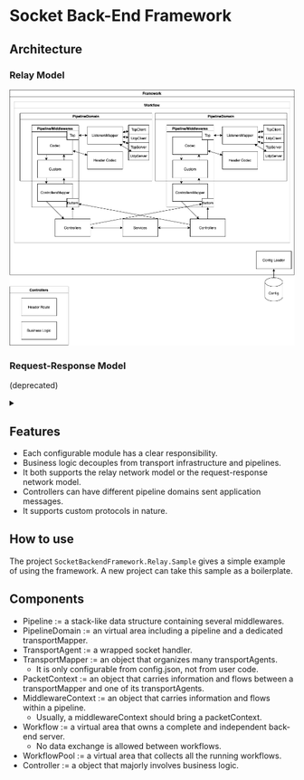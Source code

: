 # Socket Back-End Framework

## Architecture

### Relay Model

![architecture](img/arch.relay.drawio.png)

### Request-Response Model

(deprecated)

<details>
<summary></summary>

![architecture](img/arch.drawio.png)

</details>

## Features

-   Each configurable module has a clear responsibility.
-   Business logic decouples from transport infrastructure and pipelines.
-   It both supports the relay network model or the request-response network model.
-   Controllers can have different pipeline domains sent application messages.
-   It supports custom protocols in nature.

## How to use

The project `SocketBackendFramework.Relay.Sample` gives a simple example of using the framework. A new project can take this sample as a boilerplate.

## Components

-   Pipeline := a stack-like data structure containing several middlewares.
-   PipelineDomain := an virtual area including a pipeline and a dedicated transportMapper.
-   TransportAgent := a wrapped socket handler.
-   TransportMapper := an object that organizes many transportAgents.
    -   It is only configurable from config.json, not from user code.
-   PacketContext := an object that carries information and flows between a transportMapper and one of its transportAgents.
-   MiddlewareContext := an object that carries information and flows within a pipeline.
    -   Usually, a middlewareContext should bring a packetContext.
-   Workflow := a virtual area that owns a complete and independent back-end server.
    -   No data exchange is allowed between workflows.
-   WorkflowPool := a virtual area that collects all the running workflows. 
-   Controller := a object that majorly involves business logic.
